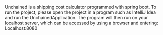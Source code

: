 Unchained is a shipping cost calculator programmed with spring boot. To run the project, please open the project in a program such as IntelliJ Idea and run the UnchainedApplication. The program will then run on your localhost server, which can be accessed by using a browser and entering: Localhost:8080
